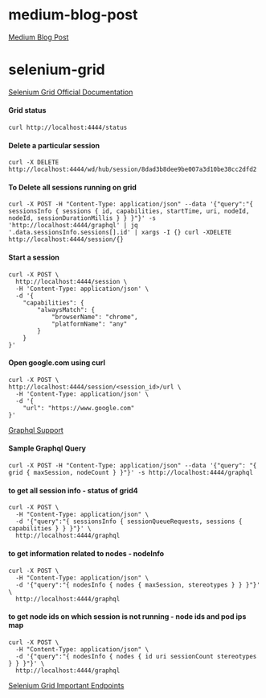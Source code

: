 # medium-blog-post
[Medium Blog Post](https://medium.com/@rishabhjain01/autoscalable-selenium-grid-4-86bde156947e)

# selenium-grid
[Selenium Grid Official Documentation](https://www.selenium.dev/documentation/grid/)

#### Grid status
```
curl http://localhost:4444/status

```

#### Delete a particular session 
```
curl -X DELETE http://localhost:4444/wd/hub/session/8dad3b8dee9be007a3d10be38cc2dfd2

```

#### To Delete all sessions running on grid
```
curl -X POST -H "Content-Type: application/json" --data '{"query":"{ sessionsInfo { sessions { id, capabilities, startTime, uri, nodeId, nodeId, sessionDurationMillis } } }"}' -s 'http://localhost:4444/graphql' | jq '.data.sessionsInfo.sessions[].id' | xargs -I {} curl -XDELETE http://localhost:4444/session/{}

```

#### Start a session
```
curl -X POST \
  http://localhost:4444/session \
  -H 'Content-Type: application/json' \
  -d '{
    "capabilities": {
        "alwaysMatch": {
            "browserName": "chrome",
            "platformName": "any"
        }
    }
}'
```

#### Open google.com using curl
```
curl -X POST \
http://localhost:4444/session/<session_id>/url \
  -H 'Content-Type: application/json' \
  -d '{
    "url": "https://www.google.com"
}'
```

[Graphql Support](https://www.selenium.dev/documentation/grid/advanced_features/graphql_support/)

#### Sample Graphql Query
```
curl -X POST -H "Content-Type: application/json" --data '{"query": "{ grid { maxSession, nodeCount } }"}' -s http://localhost:4444/graphql

```

#### to get all session info - status of grid4 
```
curl -X POST \
  -H "Content-Type: application/json" \
  -d '{"query":"{ sessionsInfo { sessionQueueRequests, sessions { capabilities } } }"}' \
  http://localhost:4444/graphql

```

#### to get information related to nodes - nodeInfo
```
curl -X POST \
  -H "Content-Type: application/json" \
  -d '{"query":"{ nodesInfo { nodes { maxSession, stereotypes } } }"}' \
  http://localhost:4444/graphql

```

#### to get node ids on which session is not running - node ids and pod ips map 
```
curl -X POST \
  -H "Content-Type: application/json" \
  -d '{"query":"{ nodesInfo { nodes { id uri sessionCount stereotypes } } }"}' \
  http://localhost:4444/graphql
```

[Selenium Grid Important Endpoints](https://www.selenium.dev/documentation/grid/advanced_features/endpoints/#:~:text=Distributor-,Remove%20Node,it%20is%20unless%20explicitly%20killed.)
